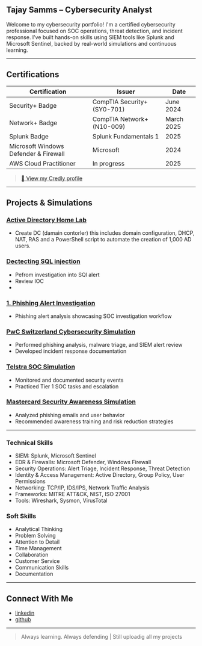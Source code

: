 ## Tajay Samms – Cybersecurity Analyst

Welcome to my cybersecurity portfolio! I'm a certified cybersecurity professional focused on SOC operations, threat detection, and incident response. I’ve built hands-on skills using SIEM tools like Splunk and Microsoft Sentinel, backed by real-world simulations and continuous learning.

---

## Certifications

| Certification | Issuer | Date |
|---------------|--------|------|
| Security+ Badge| CompTIA Security+ (SY0-701) | June 2024 |
| Network+ Badge | CompTIA Network+ (N10-009) | March 2025 |
| Splunk Badge | Splunk Fundamentals 1 | 2025 |
| Microsoft Windows Defender & Firewall | Microsoft | 2024 |
| AWS Cloud Practitioner | In progress | 2025 |

> [🔗 View my Credly profile](https://www.credly.com/users/tajay-samms)

---

## Projects & Simulations

###   [Active Directory Home Lab](https://github.com/Tajay49/Active-directory)
- Create DC (damain contorler) this includes domain configuration, DHCP, NAT, RAS and a PowerShell script to automate the creation of 1,000 AD users.

### [Dectecting SQL injection](https://github.com/Tajay49/Detecting-SQL-injection)
- Pefrom investigation into SQl alert
- Review IOC
- 
  
### [1. Phishing Alert Investigation](https://github.com/Tajay49/1-Phishing-Alert-Investigation-)
- Phishing alert analysis showcasing SOC investigation workflow

### [PwC Switzerland Cybersecurity Simulation](https://github.com/Tajay49/-PwC-Switzerland-Cybersecurity-Simulation./tree/main)
- Performed phishing analysis, malware triage, and SIEM alert review
- Developed incident response documentation

### [Telstra SOC Simulation](https://github.com/Tajay49/Telstra-SOC-Simulation/tree/main)
- Monitored and documented security events
- Practiced Tier 1 SOC tasks and escalation

### [Mastercard Security Awareness Simulation](https://github.com/Tajay49/Phishing-Email-job-Similation-by-Mastercard)
- Analyzed phishing emails and user behavior
- Recommended awareness training and risk reduction strategies

---

### Technical Skills

- SIEM: Splunk, Microsoft Sentinel  
- EDR & Firewalls: Microsoft Defender, Windows Firewall  
- Security Operations: Alert Triage, Incident Response, Threat Detection  
- Identity & Access Management: Active Directory, Group Policy, User Permissions  
- Networking: TCP/IP, IDS/IPS, Network Traffic Analysis  
- Frameworks: MITRE ATT&CK, NIST, ISO 27001  
- Tools: Wireshark, Sysmon, VirusTotal 

### Soft Skills
- Analytical Thinking
- Problem Solving
- Attention to Detail
- Time Management
- Collaboration
- Customer Service
- Communication Skills
- Documentation

---
## Connect With Me
 
- [linkedin](https://www.linkedin.com/in/tajay-samms-a500a1176)  
- [github](https://github.com/Tajay49/Tajay-Samms)

---

> Always learning. Always defending |
> Still uploadig all my projects 
